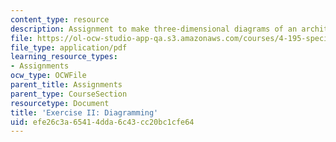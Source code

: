 ```yaml
---
content_type: resource
description: Assignment to make three-dimensional diagrams of an architectural space.
file: https://ol-ocw-studio-app-qa.s3.amazonaws.com/courses/4-195-special-problems-in-architectural-design-spring-2005/efe26c3a65414dda6c43cc20bc1cfe64_ex1.pdf
file_type: application/pdf
learning_resource_types:
- Assignments
ocw_type: OCWFile
parent_title: Assignments
parent_type: CourseSection
resourcetype: Document
title: 'Exercise II: Diagramming'
uid: efe26c3a-6541-4dda-6c43-cc20bc1cfe64
---
```

